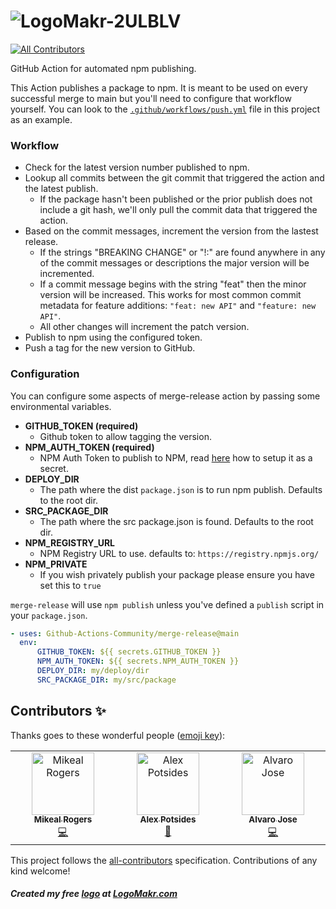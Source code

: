 # ![LogoMakr-2ULBLV](https://github.com/Github-Actions-Community/merge-release/assets/3071208/bb7d9b4c-04bd-41c5-9c08-0ee5c91fa4a1)

<!-- ALL-CONTRIBUTORS-BADGE:START - Do not remove or modify this section -->
[![All Contributors](https://img.shields.io/badge/all_contributors-2-orange.svg?style=flat-square)](#contributors-)
<!-- ALL-CONTRIBUTORS-BADGE:END -->

GitHub Action for automated npm publishing.

This Action publishes a package to npm. It is meant to be used on every successful merge to main but 
you'll need to configure that workflow yourself. You can look to the
[`.github/workflows/push.yml`](./.github/workflows/release.yml) file in this project as an example.

### Workflow

* Check for the latest version number published to npm.
* Lookup all commits between the git commit that triggered the action and the latest publish.
  * If the package hasn't been published or the prior publish does not include a git hash, we'll
    only pull the commit data that triggered the action.
* Based on the commit messages, increment the version from the lastest release.
  * If the strings "BREAKING CHANGE" or "!:" are found anywhere in any of the commit messages or descriptions the major 
    version will be incremented.
  * If a commit message begins with the string "feat" then the minor version will be increased. This works
    for most common commit metadata for feature additions: `"feat: new API"` and `"feature: new API"`.
  * All other changes will increment the patch version.
* Publish to npm using the configured token.
* Push a tag for the new version to GitHub.


### Configuration

You can configure some aspects of merge-release action by passing some environmental variables.

* **GITHUB_TOKEN (required)**
  * Github token to allow tagging the version.
* **NPM_AUTH_TOKEN (required)**
  * NPM Auth Token to publish to NPM, read [here](https://docs.github.com/en/actions/configuring-and-managing-workflows/creating-and-storing-encrypted-secrets) how to setup it as a secret.
* **DEPLOY_DIR**
  * The path where the dist `package.json` is to run npm publish. Defaults to the root dir.
* **SRC_PACKAGE_DIR**
  * The path where the src package.json is found. Defaults to the root dir.
* **NPM_REGISTRY_URL**
  * NPM Registry URL to use. defaults to: `https://registry.npmjs.org/`
* **NPM_PRIVATE**
  * If you wish privately publish your package please ensure you have set this to `true`

`merge-release` will use `npm publish` unless you've defined a `publish` script in your `package.json`.

```yaml
- uses: Github-Actions-Community/merge-release@main
  env:
      GITHUB_TOKEN: ${{ secrets.GITHUB_TOKEN }}
      NPM_AUTH_TOKEN: ${{ secrets.NPM_AUTH_TOKEN }}
      DEPLOY_DIR: my/deploy/dir
      SRC_PACKAGE_DIR: my/src/package
```

## Contributors ✨

Thanks goes to these wonderful people ([emoji key](https://allcontributors.org/docs/en/emoji-key)):

<!-- ALL-CONTRIBUTORS-LIST:START - Do not remove or modify this section -->
<!-- prettier-ignore-start -->
<!-- markdownlint-disable -->
<table>
  <tbody>
    <tr>
      <td align="center" valign="top" width="14.28%"><a href="http://mikealrogers.com"><img src="https://avatars.githubusercontent.com/u/579?v=4?s=100" width="100px;" alt="Mikeal Rogers"/><br /><sub><b>Mikeal Rogers</b></sub></a><br /><a href="https://github.com/Github-Actions-Community/merge-release/commits?author=mikeal" title="Code">💻</a></td>
      <td align="center" valign="top" width="14.28%"><a href="http://www.achingbrain.net"><img src="https://avatars.githubusercontent.com/u/665810?v=4?s=100" width="100px;" alt="Alex Potsides"/><br /><sub><b>Alex Potsides</b></sub></a><br /><a href="https://github.com/Github-Actions-Community/merge-release/commits?author=achingbrain" title="Documentation">📖</a></td>
      <td align="center" valign="top" width="14.28%"><a href="http://www.kanekotic.com"><img src="https://avatars.githubusercontent.com/u/3071208?v=4?s=100" width="100px;" alt="Alvaro Jose"/><br /><sub><b>Alvaro Jose</b></sub></a><br /><a href="https://github.com/Github-Actions-Community/merge-release/commits?author=kanekotic" title="Code">💻</a></td>
    </tr>
  </tbody>
</table>

<!-- markdownlint-restore -->
<!-- prettier-ignore-end -->

<!-- ALL-CONTRIBUTORS-LIST:END -->

This project follows the [all-contributors](https://github.com/all-contributors/all-contributors) specification. Contributions of any kind welcome!

##### Created my free [logo](https://logomakr.com/5sISSS) at [LogoMakr.com](LogoMakr.com) 
